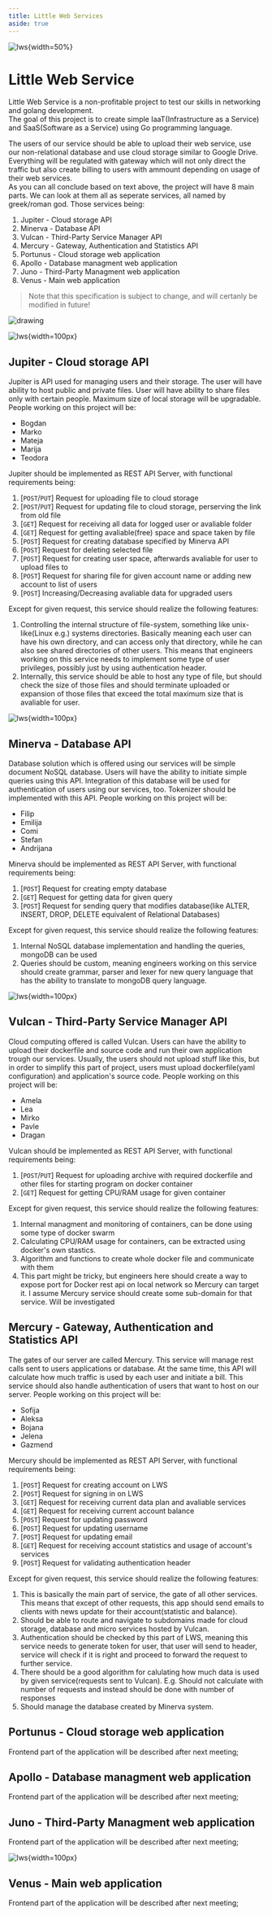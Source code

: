 ```yaml
---
title: Little Web Services
aside: true
---
```



![lws](/assets/lws.png){width=50%}

# Little Web Service

Little Web Service is a non-profitable project to test our skills in networking and golang development.
<br>
The goal of this project is to create simple IaaT(Infrastructure as a Service) and SaaS(Software as a Service) using Go programming language.  

The users of our service should be able to upload their web service, use our non-relational database and use cloud storage similar to Google Drive. Everything will be regulated with gateway which will not only direct the traffic but also create billing to users with ammount depending on usage of their web services. 
<br>
As you can all conclude based on text above, the project will have 8 main parts. We can look at them all as seperate services, all named by greek/roman god. Those services being:

1. Jupiter - Cloud storage API
2. Minerva - Database API
3. Vulcan - Third-Party Service Manager API
4. Mercury - Gateway, Authentication and Statistics API
5. Portunus - Cloud storage web application
6. Apollo - Database managment web application
7. Juno - Third-Party Managment web application
8. Venus - Main web application

> Note that this specification is subject to change, and will certanly be modified in future!

<img src="/assets/UseCaseDiagram1.svg" alt="drawing"/>

![lws](/assets/zevs.png){width=100px}

## Jupiter - Cloud storage API

Jupiter is API used for managing users and their storage. The user will have ability to host public and private files. User will have ability to share files only with certain people. Maximum size of local storage will be upgradable.
People working on this project will be:
 - Bogdan
 - Marko
 - Mateja
 - Marija
 - Teodora

Jupiter should be implemented as REST API Server, with functional requirements being:
 1. [``POST``/``PUT``] Request for uploading file to cloud storage
 2. [``POST``/``PUT``] Request for updating file to cloud storage, perserving the link from old file
 3. [``GET``] Request for receiving all data for logged user or avaliable folder
 4. [``GET``] Request for getting avaliable(free) space and space taken by file
 5. [``POST``] Request for creating database specified by Minerva API
 6. [``POST``] Request for deleting selected file
 7. [``POST``] Request for creating user space, afterwards avaliable for user to upload files to
 8. [``POST``] Request for sharing file for given account name or adding new account to list of users
 9. [``POST``] Increasing/Decreasing avaliable data for upgraded users

Except for given request, this service should realize the following features:
 1. Controlling the internal structure of file-system, something like unix-like(Linux e.g.) systems directories. Basically meaning each user can have his own directory, and can access only that directory, while he can also see shared directories of other users. This means that engineers working on this service needs to implement some type of user privileges, possibly just by using authentication header.
 2. Internally, this service should be able to host any type of file, but should check the size of those files and should terminate uploaded or expansion of those files that exceed the total maximum size that is avaliable for user.

![lws](/assets/atina.png){width=100px}

## Minerva - Database API

Database solution which is offered using our services will be simple document NoSQL database. Users will have the ability to initiate simple queries using this API. Integration of this database will be used for authentication of users using our services, too. Tokenizer should be implemented with this API.
People working on this project will be:
 - Filip
 - Emilija
 - Comi
 - Stefan
 - Andrijana

Minerva should be implemented as REST API Server, with functional requirements being:
 1. [``POST``] Request for creating empty database
 2. [``GET``] Request for getting data for given query
 3. [``POST``] Request for sending query that modifies database(like ALTER, INSERT, DROP, DELETE equivalent of Relational Databases)

Except for given request, this service should realize the following features:
 1. Internal NoSQL database implementation and handling the queries, mongoDB can be used
 2. Queries should be custom, meaning engineers working on this service should create grammar, parser and lexer for new query language that has the ability to translate to mongoDB query language. 

![lws](/assets/hephestus.png){width=100px}

## Vulcan - Third-Party Service Manager API

Cloud computing offered is called Vulcan. Users can have the ability to upload their dockerfile and source code and run their own application trough our services. Usually, the users should not upload stuff like this, but in order to simplify this part of project, users must upload dockerfile(yaml configuration) and application's source code.
People working on this project will be:
 - Amela
 - Lea
 - Mirko
 - Pavle
 - Dragan

Vulcan should be implemented as REST API Server, with functional requirements being:
 1. [``POST``/``PUT``] Request for uploading archive with required dockerfile and other files for starting program on docker container
 2. [``GET``] Request for getting CPU/RAM usage for given container

Except for given request, this service should realize the following features:
 1. Internal managment and monitoring of containers, can be done using some type of docker swarm
 2. Calculating CPU/RAM usage for containers, can be extracted using docker's own stastics.
 3. Algorithm and functions to create whole docker file and communicate with them
 4. This part might be tricky, but engineers here should create a way to expose port for Docker rest api on local network so Mercury can target it. I assume Mercury service should create some sub-domain for that service. Will be investigated

## Mercury - Gateway, Authentication and Statistics API

The gates of our server are called Mercury. This service will manage rest calls sent to users applications or database. At the same time, this API will calculate how much traffic is used by each user and initiate a bill. This service should also handle authentication of users that want to host on our server.
People working on this project will be:
 - Sofija
 - Aleksa
 - Bojana
 - Jelena
 - Gazmend

Mercury should be implemented as REST API Server, with functional requirements being:
 1. [``POST``] Request for creating account on LWS
 2. [``POST``] Request for signing in on LWS
 3. [``GET``] Request for receiving current data plan and avaliable services
 4. [``GET``] Request for receiving current account balance
 5. [``POST``] Request for updating password
 6. [``POST``] Request for updating username
 7. [``POST``] Request for updating email
 8. [``GET``] Request for receiving account statistics and usage of account's services
 9. [``POST``] Request for validating authentication header

Except for given request, this service should realize the following features:
 1. This is basically the main part of service, the gate of all other services. This means that except of other requests, this app should send emails to clients with news update for their account(statistic and balance).
 2. Should be able to route and navigate to subdomains made for cloud storage, database and micro services hosted by Vulcan.
 3. Authentication should be checked by this part of LWS, meaning this service needs to generate token for user, that user will send to header, service will check if it is right and proceed to forward the request to further service.
 4. There should be a good algorithm for calulating how much data is used by given service(requests sent to Vulcan). E.g. Should not calculate with number of requests and instead should be done with number of responses
 5. Should manage the database created by Minerva system.


## Portunus - Cloud storage web application

Frontend part of the application will be described after next meeting;

## Apollo - Database managment web application

Frontend part of the application will be described after next meeting;

## Juno - Third-Party Managment web application

Frontend part of the application will be described after next meeting;


![lws](/assets/afrodita2.png){width=100px}

## Venus - Main web application 

Frontend part of the application will be described after next meeting;
